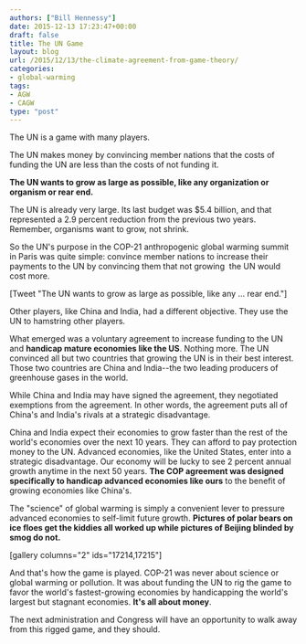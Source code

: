 ```yaml
---
authors: ["Bill Hennessy"]
date: 2015-12-13 17:23:47+00:00
draft: false
title: The UN Game
layout: blog
url: /2015/12/13/the-climate-agreement-from-game-theory/
categories:
- global-warming
tags:
- AGW
- CAGW
type: "post"
---
```


The UN is a game with many players.

The UN makes money by convincing member nations that the costs of funding the UN are less than the costs of not funding it.

**The UN wants to grow as large as possible, like any organization or organism or rear end.**

The UN is already very large. Its last budget was $5.4 billion, and that represented a 2.9 percent reduction from the previous two years. Remember, organisms want to grow, not shrink.

So the UN's purpose in the COP-21 anthropogenic global warming summit in Paris was quite simple: convince member nations to increase their payments to the UN by convincing them that not growing  the UN would cost more.

[Tweet "The UN wants to grow as large as possible, like any ... rear end."]

Other players, like China and India, had a different objective. They use the UN to hamstring other players.

What emerged was a voluntary agreement to increase funding to the UN and **handicap mature economies like the US**. Nothing more. The UN convinced all but two countries that growing the UN is in their best interest. Those two countries are China and India--the two leading producers of greenhouse gases in the world.

While China and India may have signed the agreement, they negotiated exemptions from the agreement. In other words, the agreement puts all of China's and India's rivals at a strategic disadvantage.

China and India expect their economies to grow faster than the rest of the world's economies over the next 10 years. They can afford to pay protection money to the UN. Advanced economies, like the United States, enter into a strategic disadvantage. Our economy will be lucky to see 2 percent annual growth anytime in the next 50 years. **The COP agreement was designed specifically to handicap advanced economies like ours** to the benefit of growing economies like China's.

The "science" of global warming is simply a convenient lever to pressure advanced economies to self-limit future growth. **Pictures of polar bears on ice floes get the kiddies all worked up while pictures of Beijing blinded by smog do not.**

[gallery columns="2" ids="17214,17215"]

And that's how the game is played. COP-21 was never about science or global warming or pollution. It was about funding the UN to rig the game to favor the world's fastest-growing economies by handicapping the world's largest but stagnant economies. **It's all about money**.

The next administration and Congress will have an opportunity to walk away from this rigged game, and they should.


